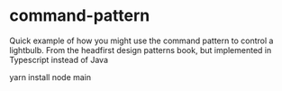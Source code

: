 # command-pattern
Quick example of how you might use the command pattern to control a lightbulb. From the headfirst design patterns book, but implemented in Typescript instead of Java

yarn install
node main
